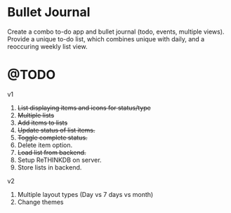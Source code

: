 # Bullet Journal
Create a combo to-do app and bullet journal (todo, events, multiple views).
Provide a unique to-do list, which combines unique with daily, and a reoccuring weekly list view.

# @TODO

v1
1. ~~List displaying items and icons for status/type~~
2. ~~Multiple lists~~
3. ~~Add items to lists~~
4. ~~Update status of list items.~~
5. ~~Toggle complete status.~~
6. Delete item option.  
7. ~~Load list from backend.~~
8. Setup ReTHINKDB on server.
9. Store lists in backend.




v2
1. Multiple layout types (Day vs 7 days vs month)
2. Change themes